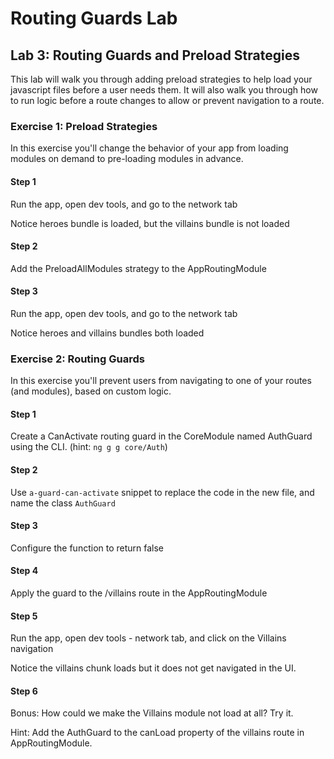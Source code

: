 # Routing Guards Lab

## Lab 3: Routing Guards and Preload Strategies

This lab will walk you through adding preload strategies to help load your javascript files before a user needs them. It will also walk you through how to run logic before a route changes to allow or prevent navigation to a route.

### Exercise 1: Preload Strategies

In this exercise you'll change the behavior of your app from loading modules on demand to pre-loading modules in advance.

#### Step 1

Run the app, open dev tools, and go to the network tab

Notice heroes bundle is loaded, but the villains bundle is not loaded

#### Step 2

Add the PreloadAllModules strategy to the AppRoutingModule

#### Step 3

Run the app, open dev tools, and go to the network tab

Notice heroes and villains bundles both loaded

### Exercise 2: Routing Guards

In this exercise you'll prevent users from navigating to one of your routes (and modules), based on custom logic.

#### Step 1

Create a CanActivate routing guard in the CoreModule named AuthGuard using the CLI. (hint: `ng g g core/Auth`)

#### Step 2

Use `a-guard-can-activate` snippet to replace the code in the new file, and name the class `AuthGuard`

#### Step 3

Configure the function to return false

#### Step 4

Apply the guard to the /villains route in the AppRoutingModule

#### Step 5

Run the app, open dev tools - network tab, and click on the Villains navigation

Notice the villains chunk loads but it does not get navigated in the UI.

#### Step 6

Bonus: How could we make the Villains module not load at all? Try it.

Hint: Add the AuthGuard to the canLoad property of the villains route in AppRoutingModule.
